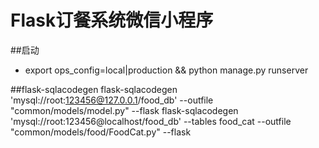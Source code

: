 Flask订餐系统微信小程序
=====================
##启动
* export ops_config=local|production && python manage.py runserver

##flask-sqlacodegen
    flask-sqlacodegen 'mysql://root:123456@127.0.0.1/food_db' --outfile "common/models/model.py"  --flask
    flask-sqlacodegen 'mysql://root:123456@localhost/food_db' --tables food_cat --outfile "common/models/food/FoodCat.py"  --flask
